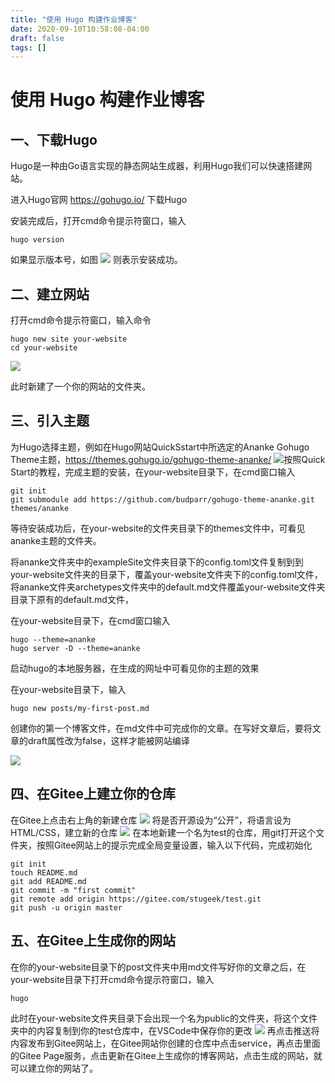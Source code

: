 ```yaml
---
title: "使用 Hugo 构建作业博客"
date: 2020-09-10T10:58:08-04:00
draft: false
tags: []
---
```


# 使用 Hugo 构建作业博客

## 一、下载Hugo

Hugo是一种由Go语言实现的静态网站生成器，利用Hugo我们可以快速搭建网站。

进入Hugo官网 https://gohugo.io/ 下载Hugo

安装完成后，打开cmd命令提示符窗口，输入

    hugo version

如果显示版本号，如图 
![](http://stugeek.gitee.io/stu-geek/posts/experiment1-image/1.png)
则表示安装成功。

## 二、建立网站

打开cmd命令提示符窗口，输入命令

    hugo new site your-website
    cd your-website

![](http://stugeek.gitee.io/stu-geek/posts/experiment1-image/2.png)

此时新建了一个你的网站的文件夹。

## 三、引入主题

为Hugo选择主题，例如在Hugo网站QuickSstart中所选定的Ananke Gohugo Theme主题，https://themes.gohugo.io/gohugo-theme-ananke/ 
![](http://stugeek.gitee.io/stu-geek/posts/experiment1-image/3.png)按照Quick Start的教程，完成主题的安装，在your-website目录下，在cmd窗口输入

    git init
    git submodule add https://github.com/budparr/gohugo-theme-ananke.git themes/ananke

等待安装成功后，在your-website的文件夹目录下的themes文件中，可看见ananke主题的文件夹。

将ananke文件夹中的exampleSite文件夹目录下的config.toml文件复制到到your-website文件夹的目录下，覆盖your-website文件夹下的config.toml文件，将ananke文件夹archetypes文件夹中的default.md文件覆盖your-website文件夹目录下原有的default.md文件，

在your-website目录下，在cmd窗口输入

    hugo --theme=ananke
    hugo server -D --theme=ananke

启动hugo的本地服务器，在生成的网址中可看见你的主题的效果

在your-website目录下，输入

    hugo new posts/my-first-post.md

创建你的第一个博客文件，在md文件中可完成你的文章。在写好文章后，要将文章的draft属性改为false，这样才能被网站编译

![](http://stugeek.gitee.io/stu-geek/posts/experiment1-image/4.png)

## 四、在Gitee上建立你的仓库

在Gitee上点击右上角的新建仓库
![](http://stugeek.gitee.io/stu-geek/posts/experiment1-image/5.jpg)
将是否开源设为“公开”，将语言设为HTML/CSS，建立新的仓库
![](http://stugeek.gitee.io/stu-geek/posts/experiment1-image/6.jpg)
在本地新建一个名为test的仓库，用git打开这个文件夹，按照Gitee网站上的提示完成全局变量设置，输入以下代码，完成初始化

    git init
    touch README.md
    git add README.md
    git commit -m "first commit"
    git remote add origin https://gitee.com/stugeek/test.git
    git push -u origin master


## 五、在Gitee上生成你的网站

在你的your-website目录下的post文件夹中用md文件写好你的文章之后，在your-website目录下打开cmd命令提示符窗口，输入

    hugo

此时在your-website文件夹目录下会出现一个名为public的文件夹，将这个文件夹中的内容复制到你的test仓库中，在VSCode中保存你的更改
![](http://stugeek.gitee.io/stu-geek/posts/experiment1-image/7.png)
再点击推送将内容发布到Gitee网站上，在Gitee网站你创建的仓库中点击service，再点击里面的Gitee Page服务，点击更新在Gitee上生成你的博客网站，点击生成的网站，就可以建立你的网站了。










